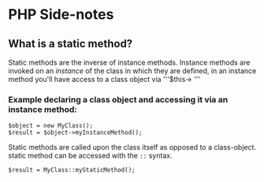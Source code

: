 # PHP Side-notes

## What is a static method?
  Static methods are the inverse of instance methods.
  Instance methods are invoked on an *instance* of the class in which they are defined, in an instance method you'll have access to a class object via '''$this-> '''
### Example declaring a class object and accessing it via an instance method:

```
$object = new MyClass();
$result = $object->myInstanceMethod();
```

  Static methods are called upon the class itself as opposed to a class-object. static method can be accessed with the ```::``` syntax.

```
$result = MyClass::myStaticMethod();
```
  

